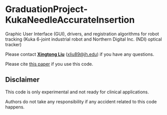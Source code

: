 # GraduationProject-KukaNeedleAccurateInsertion
Graphic User Interface (GUI), drivers, and registration algorithms for robot tracking (Kuka 6-joint industrial robot and Northern Digital Inc. (NDI) optical tracker)

Please contact [**Xingtong Liu**](http://www.cs.jhu.edu/~xingtongl/) (xliu89@jh.edu) if you have any questions.

Please cite [this paper](https://ieeexplore.ieee.org/document/8050420) if you use this code.

## Disclaimer
This code is only experimental and not ready for clinical applications. 

Authors do not take any responsibility if any accident related to this code happens.
